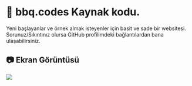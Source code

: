 # 🧬 bbq.codes Kaynak kodu.

Yeni başlayanlar ve örnek almak isteyenler için basit ve sade bir websitesi.<br>
Sorunuz/Sıkıntınız olursa GitHub profilimdeki bağlantılardan bana ulaşabilirsiniz.

## 📷 Ekran Görüntüsü

<img src="https://barbecue.is-pretty.cool/7KcWVRJ.png">
